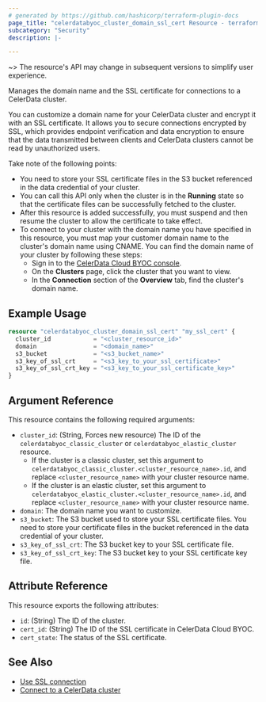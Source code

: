 ```yaml
---
# generated by https://github.com/hashicorp/terraform-plugin-docs
page_title: "celerdatabyoc_cluster_domain_ssl_cert Resource - terraform-provider-celerdatabyoc"
subcategory: "Security"
description: |-

---
```


~> The resource's API may change in subsequent versions to simplify user experience.

Manages the domain name and the SSL certificate for connections to a CelerData cluster.

You can customize a domain name for your CelerData cluster and encrypt it with an SSL certificate. It allows you to secure connections encrypted by SSL, which provides endpoint verification and data encryption to ensure that the data transmitted between clients and CelerData clusters cannot be read by unauthorized users.

Take note of the following points:

- You need to store your SSL certificate files in the S3 bucket referenced in the data credential of your cluster.
- You can call this API only when the cluster is in the **Running** state so that the certificate files can be successfully fetched to the cluster.
- After this resource is added successfully, you must suspend and then resume the cluster to allow the certificate to take effect.
- To connect to your cluster with the domain name you have specified in this resource, you must map your customer domain name to the cluster's domain name using CNAME. You can find the domain name of your cluster by following these steps:
  - Sign in to the [CelerData Cloud BYOC console](https://cloud.celerdata.com/login).
  - On the **Clusters** page, click the cluster that you want to view.
  - In the **Connection** section of the **Overview** tab, find the cluster's domain name.

## Example Usage

```terraform
resource "celerdatabyoc_cluster_domain_ssl_cert" "my_ssl_cert" {
  cluster_id            = "<cluster_resource_id>"
  domain                = "<domain_name>"
  s3_bucket             = "<s3_bucket_name>"
  s3_key_of_ssl_crt     = "<s3_key_to_your_ssl_certificate>"
  s3_key_of_ssl_crt_key = "<s3_key_to_your_ssl_certificate_key>"
}
```

## Argument Reference

This resource contains the following required arguments:

- `cluster_id`: (String, Forces new resource) The ID of the `celerdatabyoc_classic_cluster` or `celerdatabyoc_elastic_cluster` resource.
  - If the cluster is a classic cluster, set this argument to `celerdatabyoc_classic_cluster.<cluster_resource_name>.id`, and replace `<cluster_resource_name>` with your cluster resource name.
  - If the cluster is an elastic cluster, set this argument to `celerdatabyoc_elastic_cluster.<cluster_resource_name>.id`, and replace `<cluster_resource_name>` with your cluster resource name.
- `domain`: The domain name you want to customize.
- `s3_bucket`: The S3 bucket used to store your SSL certificate files. You need to store your certificate files in the bucket referenced in the data credential of your cluster.
- `s3_key_of_ssl_crt`: The S3 bucket key to your SSL certificate file.
- `s3_key_of_ssl_crt_key`: The S3 bucket key to your SSL certificate key file.

## Attribute Reference

This resource exports the following attributes:

- `id`: (String) The ID of the cluster.
- `cert_id`: (String) The ID of the SSL certificate in CelerData Cloud BYOC.
- `cert_state`: The status of the SSL certificate.

## See Also

- [Use SSL connection](https://docs.celerdata.com/private/main/security/ssl_connection)
- [Connect to a CelerData cluster](https://docs.celerdata.com/private/main/get_started/connect_cluster)
